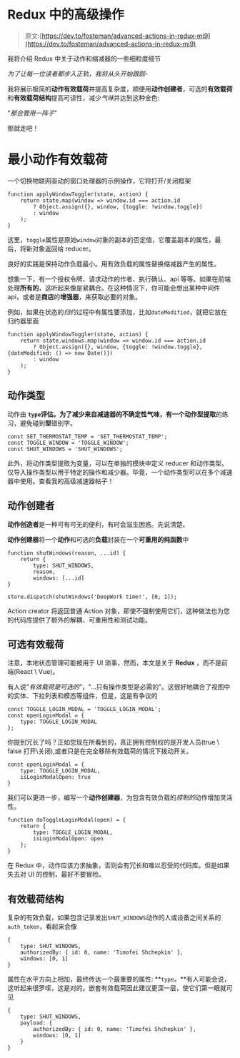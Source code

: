 # Redux 中的高级操作

> 原文:[https://dev.to/fosteman/advanced-actions-in-redux-mi9](https://dev.to/fosteman/advanced-actions-in-redux-mi9)

我将介绍 Redux 中关于动作和缩减器的一些细粒度细节

*为了让每一位读者都步入正轨，我将从头开始跟踪-*

我将展示极简的**动作有效载荷**并提高复杂度，顺便用**动作创建者**，可选的**有效载荷**和**有效载荷结构**提高可读性，减少*气味*并达到这种金色:

"*那会管用一阵子*"

那就走吧！

# [](#minimum-action-payload)最小动作有效载荷

一个切换物联网驱动的窗口处理器的示例操作，它将打开/关闭框架

```
function applyWindowToggler(state, action) {
    return state.map(window => window.id === action.id
        ? Object.assign({}, window, {toggle: !window.toggle})
        : window
    );
} 
```

这里，`toggle`属性是原始`window`对象的副本的否定值，它覆盖副本的属性，最后，将新对象返回给 reducer。

良好的实践是保持动作负载最小。用有效负载的属性替换缩减器产生的属性。

想象一下，有一个授权令牌、请求动作的作者、执行确认、api 等等。如果在前端处理**所有的**，这听起来像是紧耦合。在这种情况下，你可能会想出某种中间件 api，或者是**商店**的**增强器**，来获取必要的对象。

例如，如果在状态的*归约*过程中有属性要添加，比如`dateModified`，就把它放在归约器里面

```
function applyWindowToggler(state, action) {
    return state.windows.map(window => window.id === action.id
        ? Object.assign({}, window, {toggle: !window.toggle}, {dateModified: () => new Date()})
        : window
    );
} 
```

## [](#action-type)动作类型

动作由 **`type`评估。**为了减少来自减速器的不确定性气味，有一个**动作型提取**的练习，避免碰到**型**错别字。

```
const SET_THERMOSTAT_TEMP = 'SET_THERMOSTAT_TEMP';
const TOGGLE_WINDOW = 'TOGGLE_WINDOW';
const SHUT_WINDOWS = 'SHUT_WINDOWS'; 
```

此外，将动作类型提取为变量，可以在单独的模块中定义 reducer 和动作类型。仅导入操作类型以用于特定的操作和减少器。毕竟，一个动作类型可以在多个减速器中使用。查看我的高级减速器帖子！

## [](#action-creator)动作创建者

**动作创造者**是一种可有可无的便利，有时会滋生困惑。先说清楚。

**动作创建器**将一个**动作**和可选的**负载**封装在一个**可重用的纯函数**中

```
function shutWindows(reason, ...id) {
    return {
        type: SHUT_WINDOWS,
        reasom,
        windows: [...id]
}

store.dispatch(shutWindows('DeepWork time!', [0, 1]); 
```

Action creator 将返回普通 Action 对象，即使不强制使用它们，这种做法也为您的代码库提供了额外的解耦、可重用性和测试功能。

## [](#optional-payload)可选有效载荷

注意，本地状态管理可能被用于 UI 琐事，然而，本文是关于 **Redux** ，而不是前端(React \ Vue)。

有人说"*有效载荷是可选的"*，"...只有操作类型是必需的”。这很好地耦合了视图中的实体、下拉列表和模态等组件，但是，这是有争议的

```
const TOGGLE_LOGIN_MODAL = 'TOGGLE_LOGIN_MODAL';
const openLoginModal = {
    type: TOGGLE_LOGIN_MODAL
}; 
```

你提到冗长了吗？正如您现在所看到的，真正拥有控制权的是开发人员(true \ false 打开\关闭),或者只是在完全移除有效载荷的情况下拨动开关。

```
const openLoginModal = {
    type: TOGGLE_LOGIN_MODAL,
    isLoginModalOpen: true
} 
```

我们可以更进一步，编写一个**动作创建器**，为包含有效负载的*控制的*动作增加灵活性。

```
function doToggleLoginModal(open) = {
    return {
        type: TOGGLE_LOGIN_MODAL,
        isLoginModalOpen: open
    };
} 
```

在 Redux 中，动作应该力求抽象，否则会有冗长和难以忍受的代码库。但是如果失去对 UI 的控制，最好不要冒险。

## [](#payload-structure)有效载荷结构

复杂的有效负载，如果包含记录发出`SHUT_WINDOWS`动作的人或设备之间关系的`auth_token`，看起来会像

```
{
    type: SHUT_WINDOWS,
    authorizedBy: { id: 0, name: 'Timofei Shchepkin' },
    windows: [0, 1]
} 
```

属性在水平方向上相加，最终传达一个最重要的属性: **`type`。**有人可能会说，这听起来很罗嗦，这是对的。嵌套有效载荷因此建议更深一层，使它们第一眼就可见

```
{
    type: SHUT_WINDOWS,
    payload: {
        authorizedBy: { id: 0, name: 'Timofei Shchepkin' },
        windows: [0, 1]
    }
} 
```